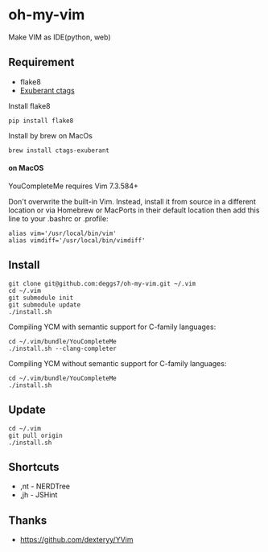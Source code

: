 oh-my-vim
=========

Make VIM as IDE(python, web)

## Requirement

* flake8
* [Exuberant ctags](http://ctags.sourceforge.net/)

Install flake8
```
pip install flake8
```

Install by brew on MacOs
```
brew install ctags-exuberant
```

#### on MacOS
YouCompleteMe requires Vim 7.3.584+

Don't overwrite the built-in Vim.
Instead, install it from source in a different location or via Homebrew or MacPorts in their default location then add this line to your .bashrc or .profile:
```
alias vim='/usr/local/bin/vim'
alias vimdiff='/usr/local/bin/vimdiff'
```

## Install

```
git clone git@github.com:deggs7/oh-my-vim.git ~/.vim
cd ~/.vim
git submodule init
git submodule update
./install.sh
```

Compiling YCM with semantic support for C-family languages:

```
cd ~/.vim/bundle/YouCompleteMe
./install.sh --clang-completer
```

Compiling YCM without semantic support for C-family languages:

```
cd ~/.vim/bundle/YouCompleteMe
./install.sh
```

## Update

```
cd ~/.vim
git pull origin
./install.sh
```

## Shortcuts

* ,nt - NERDTree
* ,jh - JSHint



## Thanks

* https://github.com/dexteryy/YVim
